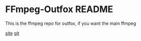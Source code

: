 FFmpeg-Outfox README
=============
This is the ffmpeg repo for outfox, if you want the main ffmpeg

[site](https://ffmpeg.org)
[git](https://github.com/FFmpeg/FFmpeg)
